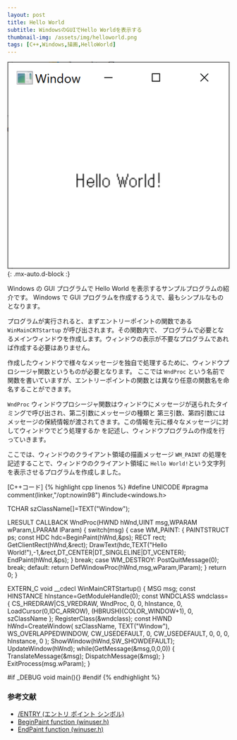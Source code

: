 ```yaml
---
layout: post
title: Hello World
subtitle: WindowsのGUIでHello Worldを表示する
thumbnail-img: /assets/img/helloworld.png
tags: [C++,Windows,描画,HelloWorld]
---
```


![helloworld.png](/assets/img/helloworld.png){: .mx-auto.d-block :}

Windows の GUI プログラムで Hello World を表示するサンプルプログラムの紹介です。
Windows で GUI プログラムを作成するうえで、最もシンプルなものとなります。

プログラムが実行されると、まずエントリーポイントの関数である `WinMainCRTStartup` が呼び出されます。その関数内で、
プログラムで必要となるメインウィンドウを作成します。ウィンドウの表示が不要なプログラムであれば作成する必要はありません。

作成したウィンドウで様々なメッセージを独自で処理するために、ウィンドウプロシージャ関数というものが必要となります。
ここでは `WndProc` という名前で関数を書いていますが、エントリーポイントの関数とは異なり任意の関数名を命名することができます。

`WndProc` ウィンドウプロシージャ関数はウィンドウにメッセージが送られたタイミングで呼び出され、第二引数にメッセージの種類と
第三引数、第四引数にはメッセージの保続情報が渡されてきます。この情報を元に様々なメッセージに対してウィンドウでどう処理するか
を記述し、ウィンドウプログラムの作成を行っていきます。

ここでは、ウィンドウのクライアント領域の描画メッセージ `WM_PAINT` の処理を記述することで、ウィンドウのクライアント領域に
`Hello World!`という文字列を表示させるプログラムを作成しました。

[C++コード]
{% highlight cpp linenos %}
#define UNICODE
#pragma comment(linker,"/opt:nowin98")
#include<windows.h>

TCHAR szClassName[]=TEXT("Window");

LRESULT CALLBACK WndProc(HWND hWnd,UINT msg,WPARAM wParam,LPARAM lParam)
{
  switch(msg)
  {
  case WM_PAINT:
    {
      PAINTSTRUCT ps;
      const HDC hdc=BeginPaint(hWnd,&ps);
      RECT rect;
      GetClientRect(hWnd,&rect);
      DrawText(hdc,TEXT("Hello World!"),-1,&rect,DT_CENTER|DT_SINGLELINE|DT_VCENTER);
      EndPaint(hWnd,&ps);
    }
    break;
  case WM_DESTROY:
    PostQuitMessage(0);
    break;
  default:
    return DefWindowProc(hWnd,msg,wParam,lParam);
  }
  return 0;
}

EXTERN_C void __cdecl WinMainCRTStartup()
{
  MSG msg;
  const HINSTANCE hInstance=GetModuleHandle(0);
  const WNDCLASS wndclass={
    CS_HREDRAW|CS_VREDRAW,
    WndProc,
    0,
    0,
    hInstance,
    0,
    LoadCursor(0,IDC_ARROW),
    (HBRUSH)(COLOR_WINDOW+1),
    0,
    szClassName
  };
  RegisterClass(&wndclass);
  const HWND hWnd=CreateWindow(
      szClassName,
      TEXT("Window"),
      WS_OVERLAPPEDWINDOW,
      CW_USEDEFAULT,
      0,
      CW_USEDEFAULT,
      0,
      0,
      0,
      hInstance,
      0
    );
  ShowWindow(hWnd,SW_SHOWDEFAULT);
  UpdateWindow(hWnd);
  while(GetMessage(&msg,0,0,0))
  {
    TranslateMessage(&msg);
    DispatchMessage(&msg);
  }
  ExitProcess(msg.wParam);
}

#if _DEBUG
void main(){}
#endif
{% endhighlight %}

### 参考文献
- [/ENTRY (エントリ ポイント シンボル)](https://docs.microsoft.com/ja-jp/cpp/build/reference/entry-entry-point-symbol)
- [BeginPaint function (winuser.h)](https://docs.microsoft.com/ja-jp/windows/win32/api/winuser/nf-winuser-beginpaint)
- [EndPaint function (winuser.h)](https://docs.microsoft.com/ja-jp/windows/win32/api/winuser/nf-winuser-endpaint)